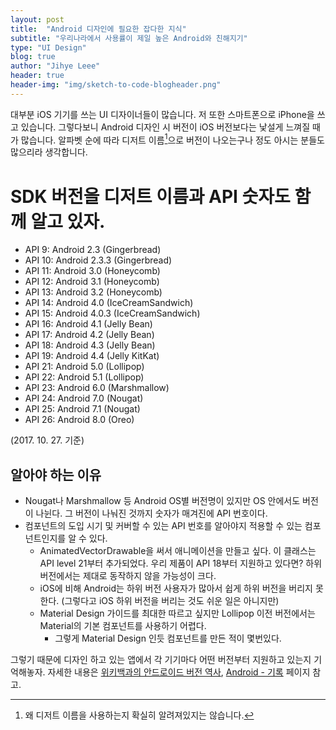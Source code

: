 ```yaml
---
layout: post
title:  "Android 디자인에 필요한 잡다한 지식"
subtitle: "우리나라에서 사용률이 제일 높은 Android와 친해지기"
type: "UI Design"
blog: true
author: "Jihye Leee"
header: true
header-img: "img/sketch-to-code-blogheader.png"
---
```


대부분 iOS 기기를 쓰는 UI 디자이너들이 많습니다. 저 또한 스마트폰으로 iPhone을 쓰고 있습니다. 그렇다보니 Android 디자인 시 버전이 iOS 버전보다는 낯설게 느껴질 때가 많습니다. 알파벳 순에 따라 디저트 이름[^1]으로 버전이 나오는구나 정도 아시는 분들도 많으리라 생각합니다.

[^1]: 왜 디저트 이름을 사용하는지 확실히 알려져있지는 않습니다.

# SDK 버전을 디저트 이름과 API 숫자도 함께 알고 있자.

- API 9: Android 2.3 (Gingerbread) 
- API 10: Android 2.3.3 (Gingerbread)
- API 11: Android 3.0 (Honeycomb)
- API 12: Android 3.1 (Honeycomb)
- API 13: Android 3.2 (Honeycomb)
- API 14: Android 4.0 (IceCreamSandwich)
- API 15: Android 4.0.3 (IceCreamSandwich)
- API 16: Android 4.1 (Jelly Bean)
- API 17: Android 4.2 (Jelly Bean)
- API 18: Android 4.3 (Jelly Bean)
- API 19: Android 4.4 (Jelly KitKat)
- API 21: Android 5.0 (Lollipop)
- API 22: Android 5.1 (Lollipop)
- API 23: Android 6.0 (Marshmallow)
- API 24: Android 7.0 (Nougat)
- API 25: Android 7.1 (Nougat)
- API 26: Android 8.0 (Oreo)

(2017. 10. 27. 기준)

## 알아야 하는 이유

- Nougat나 Marshmallow 등 Android OS별 버전명이 있지만 OS 안에서도 버전이 나뉜다. 그 버전이 나눠진 것까지 숫자가 매겨진에 API 번호이다.
- 컴포넌트의 도입 시기 및 커버할 수 있는 API 번호를 알아야지 적용할 수 있는 컴포넌트인지를 알 수 있다.
  - AnimatedVectorDrawable을 써서 애니메이션을 만들고 싶다. 이 클래스는 API level 21부터 추가되었다. 우리 제품이 API 18부터 지원하고 있다면? 하위 버전에서는 제대로 동작하지 않을 가능성이 크다.
  - iOS에 비해 Android는 하위 버전 사용자가 많아서 쉽게 하위 버전을 버리지 못한다. (그렇다고 iOS 하위 버전을 버리는 것도 쉬운 일은 아니지만)
  - Material Design 가이드를 최대한 따르고 싶지만 Lollipop 이전 버전에서는 Material의 기본 컴포넌트를 사용하기 어렵다.
    - 그렇게 Material Design 인듯 컴포넌트를 만든 적이 몇번있다.

그렇기 때문에 디자인 하고 있는 앱에서 각 기기마다 어떤 버전부터 지원하고 있는지 기억해놓자. 자세한 내용은 [위키백과의 안드로이드 버전 역사](https://ko.wikipedia.org/wiki/%EC%95%88%EB%93%9C%EB%A1%9C%EC%9D%B4%EB%93%9C_%EB%B2%84%EC%A0%84_%EC%97%AD%EC%82%AC), [Android - 기록](https://www.android.com/history/) 페이지 참고.
